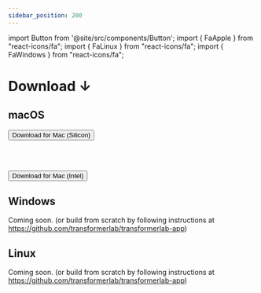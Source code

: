 ```yaml
---
sidebar_position: 200
---
```


import Button from '@site/src/components/Button';
import { FaApple } from "react-icons/fa";
import { FaLinux } from "react-icons/fa";
import { FaWindows } from "react-icons/fa";

# Download ↓

## <FaApple /> macOS

<a href="https://github.com/transformerlab/transformerlab-app/releases/download/v0.2.2/Transformer-Lab-0.2.2-arm64.dmg">
  <Button>Download for <FaApple /> Mac (Silicon)</Button>
  </a>

<br/><br/>

<a href="https://github.com/transformerlab/transformerlab-app/releases/download/v0.2.2/Transformer-Lab-0.2.2.dmg">
  <Button>Download for <FaApple /> Mac (Intel)</Button>
  </a>

## <FaWindows/> Windows

Coming soon. (or build from scratch by following instructions at https://github.com/transformerlab/transformerlab-app)

## <FaLinux/> Linux

Coming soon. (or build from scratch by following instructions at https://github.com/transformerlab/transformerlab-app)
